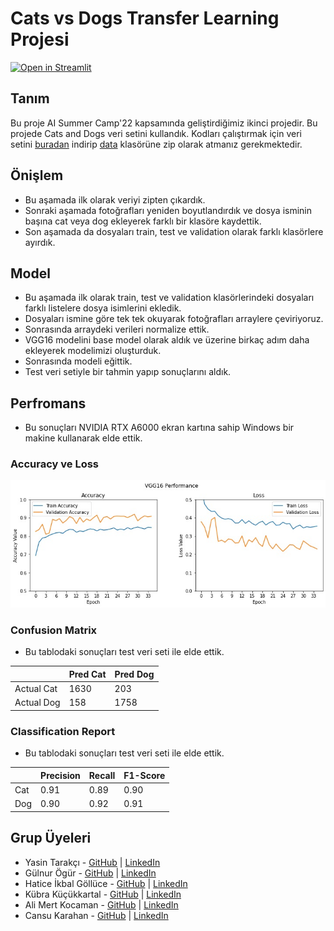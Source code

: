 # Cats vs Dogs Transfer Learning Projesi

[![Open in Streamlit](https://static.streamlit.io/badges/streamlit_badge_black_white.svg)](https://ysntrkc-cats-and-dogs-transfer-learning-00-main-page--0cgama.streamlitapp.com/)


## Tanım
Bu proje AI Summer Camp'22 kapsamında geliştirdiğimiz ikinci projedir. Bu projede Cats and Dogs veri setini kullandık. Kodları çalıştırmak için veri setini [buradan](https://www.microsoft.com/en-us/download/details.aspx?id=54765) indirip [data](data/) klasörüne zip olarak atmanız gerekmektedir.


## Önişlem
- Bu aşamada ilk olarak veriyi zipten çıkardık.
- Sonraki aşamada fotoğrafları yeniden boyutlandırdık ve dosya isminin başına cat veya dog ekleyerek farklı bir klasöre kaydettik.
- Son aşamada da dosyaları train, test ve validation olarak farklı klasörlere ayırdık.


## Model
- Bu aşamada ilk olarak train, test ve validation klasörlerindeki dosyaları farklı listelere dosya isimlerini ekledik.
- Dosyaları ismine göre tek tek okuyarak fotoğrafları arraylere çeviriyoruz.
- Sonrasında arraydeki verileri normalize ettik.
- VGG16 modelini base model olarak aldık ve üzerine birkaç adım daha ekleyerek modelimizi oluşturduk.
- Sonrasında modeli eğittik.
- Test veri setiyle bir tahmin yapıp sonuçlarını aldık.


## Perfromans
- Bu sonuçları NVIDIA RTX A6000 ekran kartına sahip Windows bir makine kullanarak elde ettik.

### Accuracy ve Loss
![acc-loss](image/output.jpg)

### Confusion Matrix
- Bu tablodaki sonuçları test veri seti ile elde ettik.

|            | Pred Cat | Pred Dog |
| ---------- | -------- | -------- |
| Actual Cat | 1630     | 203      |
| Actual Dog | 158      | 1758     |

### Classification Report
- Bu tablodaki sonuçları test veri seti ile elde ettik.

|     | Precision | Recall | F1-Score |
| --- | --------- | ------ | -------- |
| Cat | 0.91      | 0.89   | 0.90     |
| Dog | 0.90      | 0.92   | 0.91     |



## Grup Üyeleri
- Yasin Tarakçı - [GitHub](https://github.com/ysntrkc) | [LinkedIn](https://www.linkedin.com/in/yasintarakci)
- Gülnur Ögür - [GitHub](https://github.com/gulnurogur) | [LinkedIn](https://www.linkedin.com/in/gulnurogur)
- Hatice İkbal Göllüce - [GitHub](https://github.com/haticeikbal) | [LinkedIn](https://www.linkedin.com/in/haticeikbalgolluce/)
- Kübra Küçükkartal - [GitHub](https://github.com/hkubrakkartal) | [LinkedIn](https://www.linkedin.com/in/hatice-kubra-kucukkartal/)
- Ali Mert Kocaman - [GitHub](https://github.com/alimert2209) | [LinkedIn](https://www.linkedin.com/in/alimertkocaman/)
- Cansu Karahan - [GitHub](https://github.com/cansukarahann) | [LinkedIn](https://www.linkedin.com/in/cansu-karahan/)

